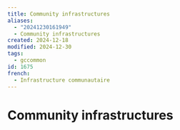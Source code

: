 ```yaml
---
title: Community infrastructures
aliases:
  - "20241230161949"
  - Community infrastructures
created: 2024-12-18
modified: 2024-12-30
tags:
  - gccommon
id: 1675
french:
  - Infrastructure communautaire
---
```

# Community infrastructures
